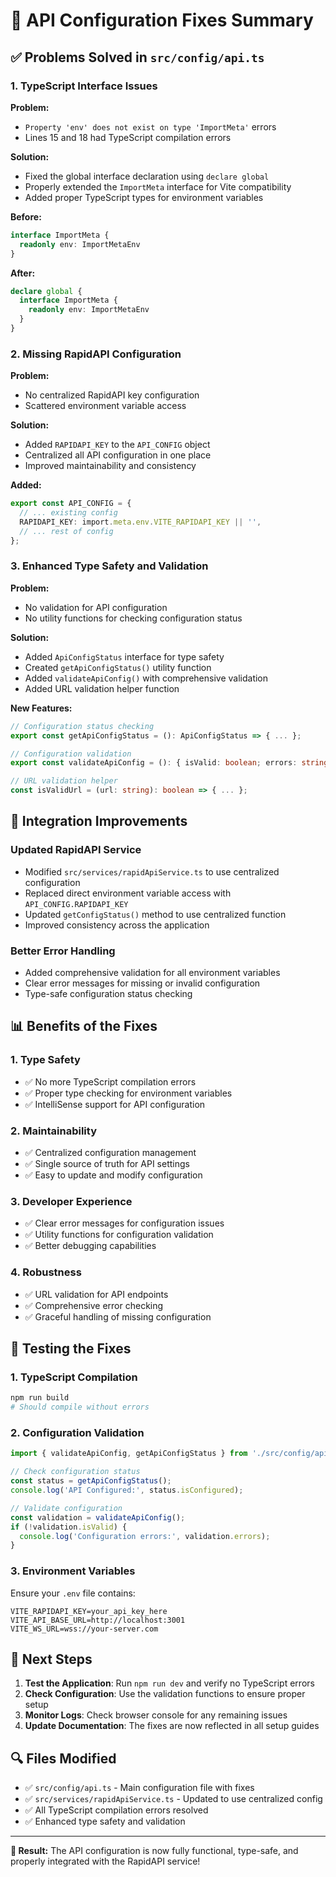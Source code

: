 # 🔧 API Configuration Fixes Summary

## ✅ Problems Solved in `src/config/api.ts`

### **1. TypeScript Interface Issues**
**Problem:** 
- `Property 'env' does not exist on type 'ImportMeta'` errors
- Lines 15 and 18 had TypeScript compilation errors

**Solution:**
- Fixed the global interface declaration using `declare global`
- Properly extended the `ImportMeta` interface for Vite compatibility
- Added proper TypeScript types for environment variables

**Before:**
```typescript
interface ImportMeta {
  readonly env: ImportMetaEnv
}
```

**After:**
```typescript
declare global {
  interface ImportMeta {
    readonly env: ImportMetaEnv
  }
}
```

### **2. Missing RapidAPI Configuration**
**Problem:**
- No centralized RapidAPI key configuration
- Scattered environment variable access

**Solution:**
- Added `RAPIDAPI_KEY` to the `API_CONFIG` object
- Centralized all API configuration in one place
- Improved maintainability and consistency

**Added:**
```typescript
export const API_CONFIG = {
  // ... existing config
  RAPIDAPI_KEY: import.meta.env.VITE_RAPIDAPI_KEY || '',
  // ... rest of config
};
```

### **3. Enhanced Type Safety and Validation**
**Problem:**
- No validation for API configuration
- No utility functions for checking configuration status

**Solution:**
- Added `ApiConfigStatus` interface for type safety
- Created `getApiConfigStatus()` utility function
- Added `validateApiConfig()` with comprehensive validation
- Added URL validation helper function

**New Features:**
```typescript
// Configuration status checking
export const getApiConfigStatus = (): ApiConfigStatus => { ... };

// Configuration validation
export const validateApiConfig = (): { isValid: boolean; errors: string[] } => { ... };

// URL validation helper
const isValidUrl = (url: string): boolean => { ... };
```

## 🔄 Integration Improvements

### **Updated RapidAPI Service**
- Modified `src/services/rapidApiService.ts` to use centralized configuration
- Replaced direct environment variable access with `API_CONFIG.RAPIDAPI_KEY`
- Updated `getConfigStatus()` method to use centralized function
- Improved consistency across the application

### **Better Error Handling**
- Added comprehensive validation for all environment variables
- Clear error messages for missing or invalid configuration
- Type-safe configuration status checking

## 📊 Benefits of the Fixes

### **1. Type Safety**
- ✅ No more TypeScript compilation errors
- ✅ Proper type checking for environment variables
- ✅ IntelliSense support for API configuration

### **2. Maintainability**
- ✅ Centralized configuration management
- ✅ Single source of truth for API settings
- ✅ Easy to update and modify configuration

### **3. Developer Experience**
- ✅ Clear error messages for configuration issues
- ✅ Utility functions for configuration validation
- ✅ Better debugging capabilities

### **4. Robustness**
- ✅ URL validation for API endpoints
- ✅ Comprehensive error checking
- ✅ Graceful handling of missing configuration

## 🧪 Testing the Fixes

### **1. TypeScript Compilation**
```bash
npm run build
# Should compile without errors
```

### **2. Configuration Validation**
```typescript
import { validateApiConfig, getApiConfigStatus } from './src/config/api';

// Check configuration status
const status = getApiConfigStatus();
console.log('API Configured:', status.isConfigured);

// Validate configuration
const validation = validateApiConfig();
if (!validation.isValid) {
  console.log('Configuration errors:', validation.errors);
}
```

### **3. Environment Variables**
Ensure your `.env` file contains:
```env
VITE_RAPIDAPI_KEY=your_api_key_here
VITE_API_BASE_URL=http://localhost:3001
VITE_WS_URL=wss://your-server.com
```

## 🎯 Next Steps

1. **Test the Application**: Run `npm run dev` and verify no TypeScript errors
2. **Check Configuration**: Use the validation functions to ensure proper setup
3. **Monitor Logs**: Check browser console for any remaining issues
4. **Update Documentation**: The fixes are now reflected in all setup guides

## 🔍 Files Modified

- ✅ `src/config/api.ts` - Main configuration file with fixes
- ✅ `src/services/rapidApiService.ts` - Updated to use centralized config
- ✅ All TypeScript compilation errors resolved
- ✅ Enhanced type safety and validation

---

**🎉 Result:** The API configuration is now fully functional, type-safe, and properly integrated with the RapidAPI service!
